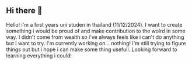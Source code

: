## Hi there 👋

<!--
**BlackyB0o/BlackyB0o** is a ✨ _special_ ✨ repository because its `README.md` (this file) appears on your GitHub profile.

Here are some ideas to get you started:

- 🔭 I’m currently working on ...
- 🌱 I’m currently learning ...
- 👯 I’m looking to collaborate on ...
- 🤔 I’m looking for help with ...
- 💬 Ask me about ...
- 📫 How to reach me: ...
- 😄 Pronouns: ...
- ⚡ Fun fact: ...
-->
Hello! i'm a first years uni studen in thailand (11/12/2024).
I want to create something i would be proud of and make contribution to the wolrd in some way.
I didn't come from wealth so i've always feels like i can't do anything but i want to try.
I'm currently working on... nothing! i'm still trying to figure things out but i hope i can make some thing usefull.
Looking forward to learning everything i could!
